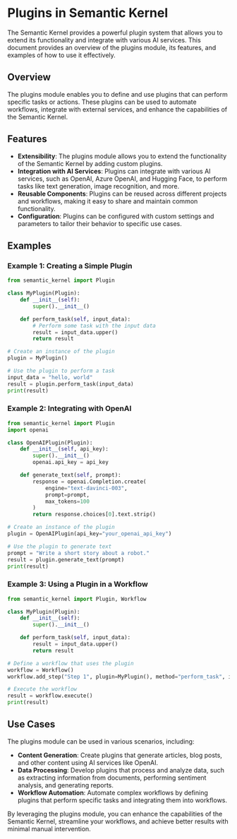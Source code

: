 # Plugins in Semantic Kernel

The Semantic Kernel provides a powerful plugin system that allows you to extend its functionality and integrate with various AI services. This document provides an overview of the plugins module, its features, and examples of how to use it effectively.

## Overview

The plugins module enables you to define and use plugins that can perform specific tasks or actions. These plugins can be used to automate workflows, integrate with external services, and enhance the capabilities of the Semantic Kernel.

## Features

- **Extensibility**: The plugins module allows you to extend the functionality of the Semantic Kernel by adding custom plugins.
- **Integration with AI Services**: Plugins can integrate with various AI services, such as OpenAI, Azure OpenAI, and Hugging Face, to perform tasks like text generation, image recognition, and more.
- **Reusable Components**: Plugins can be reused across different projects and workflows, making it easy to share and maintain common functionality.
- **Configuration**: Plugins can be configured with custom settings and parameters to tailor their behavior to specific use cases.

## Examples

### Example 1: Creating a Simple Plugin

```python
from semantic_kernel import Plugin

class MyPlugin(Plugin):
    def __init__(self):
        super().__init__()

    def perform_task(self, input_data):
        # Perform some task with the input data
        result = input_data.upper()
        return result

# Create an instance of the plugin
plugin = MyPlugin()

# Use the plugin to perform a task
input_data = "hello, world"
result = plugin.perform_task(input_data)
print(result)
```

### Example 2: Integrating with OpenAI

```python
from semantic_kernel import Plugin
import openai

class OpenAIPlugin(Plugin):
    def __init__(self, api_key):
        super().__init__()
        openai.api_key = api_key

    def generate_text(self, prompt):
        response = openai.Completion.create(
            engine="text-davinci-003",
            prompt=prompt,
            max_tokens=100
        )
        return response.choices[0].text.strip()

# Create an instance of the plugin
plugin = OpenAIPlugin(api_key="your_openai_api_key")

# Use the plugin to generate text
prompt = "Write a short story about a robot."
result = plugin.generate_text(prompt)
print(result)
```

### Example 3: Using a Plugin in a Workflow

```python
from semantic_kernel import Plugin, Workflow

class MyPlugin(Plugin):
    def __init__(self):
        super().__init__()

    def perform_task(self, input_data):
        result = input_data.upper()
        return result

# Define a workflow that uses the plugin
workflow = Workflow()
workflow.add_step("Step 1", plugin=MyPlugin(), method="perform_task", input_data="hello, world")

# Execute the workflow
result = workflow.execute()
print(result)
```

## Use Cases

The plugins module can be used in various scenarios, including:

- **Content Generation**: Create plugins that generate articles, blog posts, and other content using AI services like OpenAI.
- **Data Processing**: Develop plugins that process and analyze data, such as extracting information from documents, performing sentiment analysis, and generating reports.
- **Workflow Automation**: Automate complex workflows by defining plugins that perform specific tasks and integrating them into workflows.

By leveraging the plugins module, you can enhance the capabilities of the Semantic Kernel, streamline your workflows, and achieve better results with minimal manual intervention.
